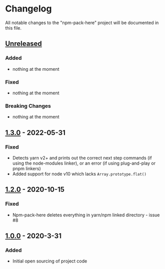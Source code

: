 # Changelog

All notable changes to the "npm-pack-here" project will be documented in this file.

## [Unreleased](https://github.com/tableau/npm-pack-here/compare/v1.0.0...HEAD)

### Added

- nothing at the moment

### Fixed

- nothing at the moment

### Breaking Changes

- nothing at the moment

## [1.3.0](https://github.com/tableau/npm-pack-here/compare/v1.2.0...v1.3.0) - 2022-05-31

### Fixed

- Detects yarn v2+ and prints out the correct next step commands (if using the node-modules linker),
  or an error (if using plug-and-play or pnpm linkers)
- Added support for node v10 which lacks `Array.prototype.flat()`

## [1.2.0](https://github.com/tableau/npm-pack-here/compare/v1.0.0...v1.2.0) - 2020-10-15

### Fixed

- Npm-pack-here deletes everything in yarn/npm linked directory - issue #8

## [1.0.0](https://github.com/tableau/npm-pack-here/compare/57017d03dfcd805e5c0a6b2a6ce5c43669cfd5e7...v1.0.0) - 2020-3-31

### Added

- Initial open sourcing of project code
